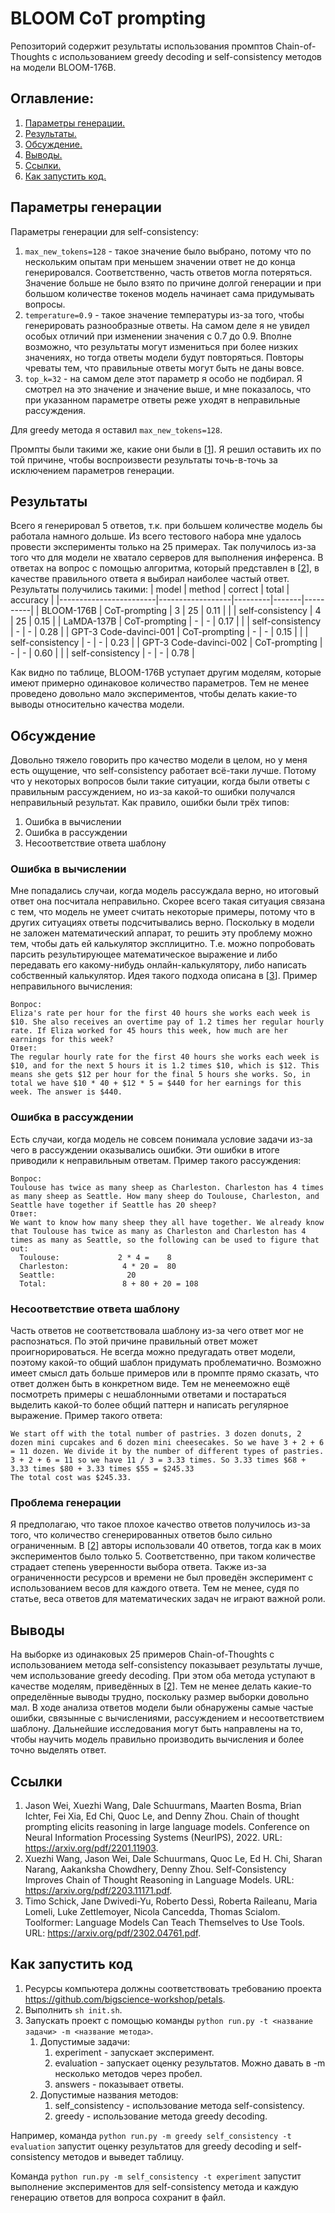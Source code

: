 # BLOOM CoT prompting

Репозиторий содержит результаты использования промптов Chain-of-Thoughts с использованием greedy decoding и self-consistency методов на модели BLOOM-176B.

## Оглавление:
1. [Параметры генерации.](#gen_params)
2. [Результаты.](#results)
3. [Обсуждение.](#discussion)
4. [Выводы.](#conclusions)
5. [Ссылки.](#references)
6. [Как запустить код.](#how_to_run)
## Параметры генерации <a name="gen_params"></a>
Параметры генерации для self-consistency: 
1. `max_new_tokens=128` - такое значение было выбрано, потому что по нескольким опытам при меньшем значении ответ не до конца генерировался. Соответственно, часть ответов могла потеряться. Значение больше не было взято по причине долгой генерации и при большом количестве токенов модель начинает сама придумывать вопросы.
2. `temperature=0.9` - такое значение температуры из-за того, чтобы генерировать разнообразные ответы. На самом деле я не увидел особых отличий при изменении значения с 0.7 до 0.9. Вполне возможно, что результаты могут измениться при более низких значениях, но тогда ответы модели будут повторяться. Повторы чреваты тем, что правильные ответы могут быть не даны вовсе.
3. `top_k=32` - на самом деле этот параметр я особо не подбирал. Я смотрел на это значение и значение выше, и мне показалось, что при указанном параметре ответы реже уходят в неправильные рассуждения.

Для greedy метода я оставил `max_new_tokens=128`.

Промпты были такими же, какие они были в [[1](#wei)]. Я решил оставить их по той причине, чтобы воспроизвести результаты точь-в-точь за исключением параметров генерации. 

## Результаты <a name="results"></a>
Всего я генерировал 5 ответов, т.к. при большем количестве модель бы работала намного дольше. Из всего тестового набора мне удалось провести эксперименты только на 25 примерах. Так получилось из-за того что для модели не хватало серверов для выполнения инференса. В ответах на вопрос с помощью алгоритма, который представлен в [[2](#wang)], в качестве правильного ответа я выбирал наиболее частый ответ. Результаты получились такими:
| model                  | method           | correct | total | accuracy |
|------------------------|------------------|---------|-------|----------|
| BLOOM-176B             | CoT-prompting    | 3       | 25    | 0.11     |
|                        | self-consistency | 4       | 25    | 0.15     |
| LaMDA-137B             | CoT-prompting    | -       | -     | 0.17     |
|                        | self-consistency | -       | -     | 0.28     |
| GPT-3 Code-davinci-001 | CoT-prompting    | -       | -     | 0.15     |
|                        | self-consistency | -       | -     | 0.23     |
| GPT-3 Code-davinci-002 | CoT-prompting    | -       | -     | 0.60     |
|                        | self-consistency | -       | -     | 0.78     |

Как видно по таблице, BLOOM-176B уступает другим моделям, которые имеют примерно одинаковое количество параметров. Тем не менее проведено довольно мало экспериментов, чтобы делать какие-то выводы относительно качества модели.

## Обсуждение <a name="discussion"></a>
Довольно тяжело говорить про качество модели в целом, но у меня есть ощущение, что self-consistency работает всё-таки лучше. Потому что у некоторых вопросов были такие ситуации, когда были ответы с правильным рассуждением, но из-за какой-то ошибки получался неправильный результат. Как правило, ошибки были трёх типов:
1. Ошибка в вычислении
2. Ошибка в рассуждении
3. Несоответствие ответа шаблону

### Ошибка в вычислении
Мне попадались случаи, когда модель рассуждала верно, но итоговый ответ она посчитала неправильно. Скорее всего такая ситуация связана с тем, что модель не умеет считать некоторые примеры, потому что в других ситуациях ответы подсчитывались верно. Поскольку в модели не заложен математический аппарат, то решить эту проблему можно тем, чтобы дать ей калькулятор эксплицитно. Т.е. можно попробовать парсить результирующее математическое выражение и либо передавать его какому-нибудь онлайн-калькулятору, либо написать собственный калькулятор. Идея такого подхода описана в [[3](#shick)]. Пример неправильного вычисления:
```
Вопрос:
Eliza's rate per hour for the first 40 hours she works each week is $10. She also receives an overtime pay of 1.2 times her regular hourly rate. If Eliza worked for 45 hours this week, how much are her earnings for this week?
Ответ:
The regular hourly rate for the first 40 hours she works each week is $10, and for the next 5 hours it is 1.2 times $10, which is $12. This means she gets $12 per hour for the final 5 hours she works. So, in total we have $10 * 40 + $12 * 5 = $440 for her earnings for this week. The answer is $440.
```

### Ошибка в рассуждении
Есть случаи, когда модель не совсем понимала условие задачи из-за чего в рассуждении оказывались ошибки. Эти ошибки в итоге приводили к неправильным ответам. Пример такого рассуждения:
```
Вопрос:
Toulouse has twice as many sheep as Charleston. Charleston has 4 times as many sheep as Seattle. How many sheep do Toulouse, Charleston, and Seattle have together if Seattle has 20 sheep?
Ответ:
We want to know how many sheep they all have together. We already know that Toulouse has twice as many as Charleston and Charleston has 4 times as many as Seattle, so the following can be used to figure that out:
  Toulouse:             2 * 4 =    8
  Charleston:            4 * 20 =  80
  Seattle:                20
  Total:                 8 + 80 + 20 = 108
```

### Несоответствие ответа шаблону
Часть ответов не соответствовала шаблону из-за чего ответ мог не распознаться. По этой причине правильный ответ может проигнорироваться. Не всегда можно предугадать ответ модели, поэтому какой-то общий шаблон придумать проблематично. Возможно имеет смысл дать больше примеров или в промпте прямо сказать, что ответ должен быть в конкретном виде. Тем не менееможно ещё посмотреть примеры с нешаблонными ответами и постараться выделить какой-то более общий паттерн и написать регулярное выражение. Пример такого ответа:
```
We start off with the total number of pastries. 3 dozen donuts, 2 dozen mini cupcakes and 6 dozen mini cheesecakes. So we have 3 + 2 + 6 = 11 dozen. We divide it by the number of different types of pastries. 3 + 2 + 6 = 11 so we have 11 / 3 = 3.33 times. So 3.33 times $68 + 3.33 times $80 + 3.33 times $55 = $245.33
The total cost was $245.33.
```

### Проблема генерации
Я предполагаю, что такое плохое качество ответов получилось из-за того, что количество сгенерированных ответов было сильно ограниченным. В [[2](#wang)] авторы использовали 40 ответов, тогда как в моих экспериментов было только 5. Соответственно, при таком количестве страдает степень уверенности выбора ответа. Также из-за ограниченности ресурсов и времени не был проведён эксперимент с использованием весов для каждого ответа. Тем не менее, судя по статье, веса ответов для математических задач не играют важной роли.

## Выводы <a name="conclusions"></a>
На выборке из одинаковых 25 примеров Chain-of-Thoughts с использованием метода self-consistency показывает результаты лучше, чем использование greedy decoding. При этом оба метода уступают в качестве моделям, приведённых в [[2](#wang)]. Тем не менее делать какие-то определённые выводы трудно, поскольку размер выборки довольно мал. В ходе анализа ответов модели были обнаружены самые частые ошибки, связынные с вычислениями, рассуждением и несоответствием шаблону. Дальнейшие исследования могут быть направлены на то, чтобы научить модель правильно производить вычисления и более точно выделять ответ.

## Ссылки <a name="references"></a>
1. <a name="wei"></a> Jason Wei, Xuezhi Wang, Dale Schuurmans, Maarten Bosma, Brian Ichter, Fei Xia, Ed Chi, Quoc Le, and Denny Zhou. Chain of thought prompting elicits reasoning in large language models. Conference on Neural Information Processing Systems (NeurIPS), 2022. URL: https://arxiv.org/pdf/2201.11903.
2. <a name="wang"></a> Xuezhi Wang, Jason Wei, Dale Schuurmans, Quoc Le, Ed H. Chi, Sharan Narang, Aakanksha Chowdhery, Denny Zhou. Self-Consistency Improves Chain of Thought Reasoning in Language Models. URL: https://arxiv.org/pdf/2203.11171.pdf.
3. <a name="shick"></a> Timo Schick, Jane Dwivedi-Yu, Roberto Dessì, Roberta Raileanu, Maria Lomeli, Luke Zettlemoyer, Nicola Cancedda, Thomas Scialom. Toolformer: Language Models Can Teach Themselves to Use Tools. URL: https://arxiv.org/pdf/2302.04761.pdf.

## Как запустить код <a name="how_to_run"></a>
1. Ресурсы компьютера должны соответствовать требованию проекта https://github.com/bigscience-workshop/petals.
2. Выполнить `sh init.sh`.
3. Запускать проект с помощью команды `python run.py -t <название задачи> -m <название метода>`.
   1. Допустимые задачи:
      1. experiment - запускает эксперимент.
      2. evaluation - запускает оценку результатов. Можно давать в -m несколько методов через пробел.
      3. answers - показывает ответы.
   2. Допустимые названия методов:
      1. self_consistency - использование метода self-consistency.
      2. greedy - использование метода greedy decoding.

Например, команда `python run.py -m greedy self_consistency -t evaluation` запустит оценку результатов для greedy decoding и self-consistency методов и выведет таблицу.

Команда `python run.py -m self_consistency -t experiment` запустит выполнение экспериментов для self-consistency метода и каждую генерацию ответов для вопроса сохранит в файл.
